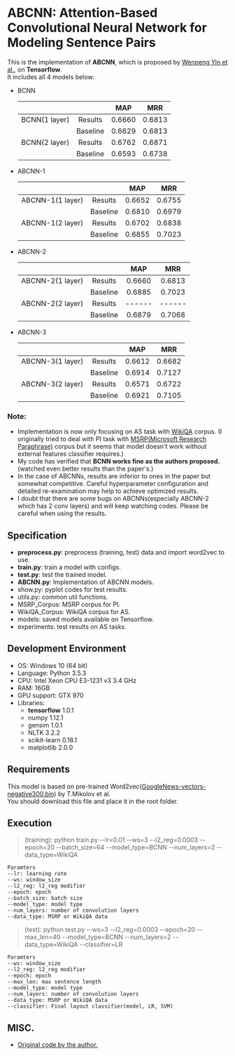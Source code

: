 
# ABCNN: Attention-Based Convolutional Neural Network for Modeling Sentence Pairs

This is the implementation of **ABCNN**, which is proposed by [Wenpeng Yin et al.](https://arxiv.org/pdf/1512.05193.pdf), on **Tensorflow**.  
It includes all 4 models below:
- BCNN

    |               |          |   MAP   |   MRR   |
    |:-------------:|:--------:|:-------:|:-------:|
    | BCNN(1 layer) |  Results |  0.6660 |  0.6813 |
    |               | Baseline |  0.6629 |  0.6813 |
    | BCNN(2 layer) |  Results |  0.6762 |  0.6871 |
    |               | Baseline |  0.6593 |  0.6738 |

- ABCNN-1

    |                  |          |   MAP   |   MRR   |
    |:----------------:|:--------:|:-------:|:-------:|
    | ABCNN-1(1 layer) |  Results |  0.6652 |  0.6755 |
    |                  | Baseline |  0.6810 |  0.6979 |
    | ABCNN-1(2 layer) |  Results |  0.6702 |  0.6838 |
    |                  | Baseline |  0.6855 |  0.7023 |

- ABCNN-2

    |                  |          |   MAP   |   MRR   |
    |:----------------:|:--------:|:-------:|:-------:|
    | ABCNN-2(1 layer) |  Results |  0.6660 |  0.6813 |
    |                  | Baseline |  0.6885 |  0.7023 |
    | ABCNN-2(2 layer) |  Results |  ------ |  ------ |
    |                  | Baseline |  0.6879 |  0.7068 |

- ABCNN-3

    |                  |          |   MAP   |   MRR   |
    |:----------------:|:--------:|:-------:|:-------:|
    | ABCNN-3(1 layer) |  Results |  0.6612 |  0.6682 |
    |                  | Baseline |  0.6914 |  0.7127 |
    | ABCNN-3(2 layer) |  Results |  0.6571 |  0.6722 |
    |                  | Baseline |  0.6921 |  0.7105 |

### Note:
- Implementation is now only focusing on AS task with [WikiQA](https://www.microsoft.com/en-us/research/publication/wikiqa-a-challenge-dataset-for-open-domain-question-answering/) corpus.
(I originally tried to deal with PI task with [MSRP(Microsoft Research Paraphrase)](https://www.microsoft.com/en-us/download/details.aspx?id=52398) corpus
but it seems that model doesn't work without external features classifier requires.)
- My code has verified that **BCNN works fine as the authors proposed.** (watched even better results than the paper's.)
-  In the case of ABCNNs, results are inferior to ones in the paper but somewhat competitive. Careful hyperparameter configuration and detailed re-examination may help to achieve optimized results.
- I doubt that there are some bugs on ABCNNs(especially ABCNN-2 which has 2 conv layers) and will keep watching codes. Please be careful when using the results.

## Specification
- **preprocess.py**: preprocess (training, test) data and import word2vec to use.
- **train.py**: train a model with configs.
- **test.py**: test the trained model.
- **ABCNN.py**: Implementation of ABCNN models.
- show.py: pyplot codes for test results.
- utils.py: common util functions.
- MSRP_Corpus: MSRP corpus for PI.
- WikiQA_Corpus: WikiQA corpus for AS.
- models: saved models available on Tensorflow.
- experiments: test results on AS tasks.

## Development Environment
- OS: Windows 10 (64 bit)
- Language: Python 3.5.3
- CPU: Intel Xeon CPU E3-1231 v3 3.4 GHz
- RAM: 16GB
- GPU support: GTX 970
- Libraries:
    - **tensorflow** 1.0.1
    - numpy 1.12.1
    - gensim 1.0.1
    - NLTK 3.2.2
    - scikit-learn 0.18.1
    - matplotlib 2.0.0

## Requirements

This model is based on pre-trained Word2vec([GoogleNews-vectors-negative300.bin](https://drive.google.com/uc?id=0B7XkCwpI5KDYNlNUTTlSS21pQmM&export=download)) by T.Mikolov et al.  
You should download this file and place it in the root folder.


## Execution
> (training): python train.py --lr=0.01 --ws=3 --l2_reg=0.0003 --epoch=20 --batch_size=64 --model_type=BCNN --num_layers=2 --data_type=WikiQA

    Paramters
    --lr: learning rate
    --ws: window_size
    --l2_reg: l2_reg modifier
    --epoch: epoch
    --batch_size: batch size
    --model_type: model type
    --num_layers: number of convolution layers
    --data_type: MSRP or WikiQA data

> (test): python test.py --ws=3 --l2_reg=0.0003 --epoch=20 --max_len=40 --model_type=BCNN --num_layers=2 --data_type=WikiQA --classifier=LR

    Paramters
    --ws: window_size
    --l2_reg: l2_reg modifier
    --epoch: epoch
    --max_len: max sentence length
    --model_type: model type
    --num_layers: number of convolution layers
    --data_type: MSRP or WikiQA data
    --classifier: Final layout classifier(model, LR, SVM)


## MISC.
- [Original code by the author.](https://github.com/yinwenpeng/Answer_Selection/tree/master/src)
